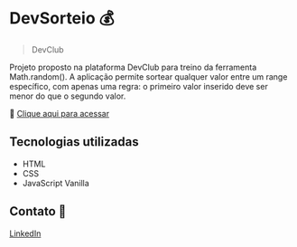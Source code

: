 # DevSorteio 💰

>DevClub

Projeto proposto na plataforma DevClub para treino da ferramenta Math.random(). A aplicação permite sortear qualquer valor entre um range específico, com apenas uma regra: o primeiro valor inserido deve ser menor do que o segundo valor.

🔗 [Clique aqui para acessar](https://alineguiseline.github.io/dev-sorteio/)

## Tecnologias utilizadas
- HTML  
- CSS  
- JavaScript Vanilla

## Contato 💜
[LinkedIn](https://www.linkedin.com/in/alineguiseline)